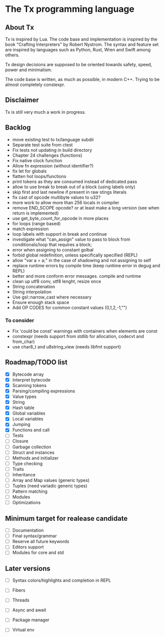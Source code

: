 # The Tx programming language

<!-- [![ci](https://github.com/thmxv/tx-lang/actions/workflows/ci.yml/badge.svg)](https://github.com/thmxv/tx-lang) -->
<!-- [![codecov](https://codecov.io/gh/thmxv/tx-lang/branch/main/graph/badge.svg)](https://codecov.io/gh/thmxv/tx-lang) -->
<!-- [![Language grade: C++](https://img.shields.io/lgtm/grade/cpp/github/thmxv/tx-lang)](https://lgtm.com/projects/g/thmxv/tx-lang/context:cpp) -->
<!-- [![CodeQL](https://github.com/thmxv/tx-lang/actions/workflows/codeql-analysis.yml/badge.svg)](https://github.com/thmxv/tx-lang/actions/workflows/codeql-analysis.yml) -->

## About Tx

Tx is inspired by Lua. The code base and implementation is inspired by the 
book "Crafting Interpreters" by Robert Nystrom. The syntax and feature set
are inspired by languages such as Python, Rust, Wren and Swift among others.

Tx design decisions are supposed to be oriented towards safety, speed, power 
and minimalism.

The code base is written, as much as possible, in modern C++. Trying to be 
almost completely constexpr.

## Disclaimer

Tx is still very much a work in progress.

## Backlog

- move existing test to tx/language subdir
- Separate test suite from ctest
- Fix tests not updating in build directory
- Chapter 24 challenges (functions)
- Fix native clock function
- Allow fn expression (without identifier?)
- fix let for globals
- flatten hot loops/functions
- print tokens as they are consumed instead of dedicated pass
- allow to use break to break out of a block (using labels only)
- skip first and last newline if present in raw stings literals
- fix cast of opcode multibyte values to u32?
- more work to allow more than 256 locals in compiler 
- remove END_SCOPE opcode? or at least make a long version (see when return
  is implemented)
- use get_byte_count_for_opcode in more places
- for loops (range based)
- match expression
- loop labels with support in break and continue
- investigate what "can_assign" value to pass to block from conditionals/loop
  that requires a block;
- error when assigning to constant golbal
- forbid global redefinition, unless specifically specified (REPL)
- allow "var a = a;" in the case of shadowing and not assigning to self
- replace runtime errors by compile time (keep runtime error in degug and REPL)
- better and more conform error messages. compile and runtime
- clean up utf8 conv, utf8 lenght, resize once
- String concatenation
- String interpolation
- Use gsl::narrow_cast where necessary
- Ensure enough stack space
- Add OP CODES for common constant values (0,1,2,-1,"")

### To consider
- Fix 'could be const' warnings with containers when elements are const
- constexpr (needs support from stdlib for allocation, codecvt and from_char)
- use char8_t and u8string_view (needs libfmt support)

## Roadmap/TODO list

- [X] Bytecode array
- [X] Interpret bytecode
- [X] Scanning tokens
- [X] Parsing/compiling expressions
- [X] Value types
- [X] String
- [X] Hash table
- [X] Global variables
- [X] Local variables
- [X] Jumping
- [X] Functions and call
- [ ] Tests
- [ ] Closure
- [ ] Garbage collection
- [ ] Struct and instances
- [ ] Methods and initializer
- [ ] Type checking
- [ ] Traits
- [ ] Inheritance
- [ ] Array and Map values (generic types)
- [ ] Tuples (need variadic generic types)
- [ ] Pattern matching
- [ ] Modules
- [ ] Optimizations

## Minimum target for realease candidate

- [ ] Documentation
- [ ] Final syntax/grammar
- [ ] Reserve all future keywords
- [ ] Editors support
- [ ] Modules for core and std

## Later versions

- [ ] Syntax colors/highlights and completion in REPL
- [ ] Fibers
- [ ] Threads
- [ ] Async and await
- [ ] Package manager
- [ ] Virtual env


